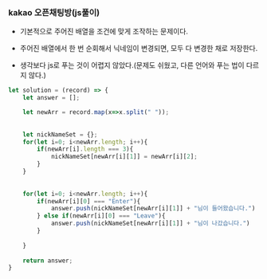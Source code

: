 ### kakao 오픈채팅방(js풀이)   

- 기본적으로 주어진 배열을 조건에 맞게 조작하는 문제이다.   

- 주어진 배열에서 한 번 순회해서 닉네임이 변경되면, 모두 다 변경한 채로 저장한다.   

- 생각보다 js로 푸는 것이 어렵지 않았다.(문제도 쉬웠고, 다른 언어와 푸는 법이 다르지 않다.)   

```js
let solution = (record) => {
    let answer = [];

    let newArr = record.map(x=>x.split(" "));
    
   
    let nickNameSet = {};
    for(let i=0; i<newArr.length; i++){
        if(newArr[i].length === 3){
            nickNameSet[newArr[i][1]] = newArr[i][2];
        }
    }
    
    
    for(let i=0; i<newArr.length; i++){
        if(newArr[i][0] === "Enter"){
            answer.push(nickNameSet[newArr[i][1]] + "님이 들어왔습니다.")
        } else if(newArr[i][0] === "Leave"){
            answer.push(nickNameSet[newArr[i][1]] + "님이 나갔습니다.")
        }
        
    }
    
    return answer;
}
```
